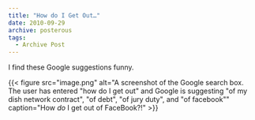 ```yaml
---
title: "How do I Get Out…"
date: 2010-09-29
archive: posterous
tags: 
  - Archive Post
---
```


I find these Google suggestions funny.

{{< figure 
	src="image.png" 
	alt="A screenshot of the Google search box. The user has entered \"how do I get out\" and Google is suggesting \"of my dish network contract\", \"of debt\", \"of jury duty\", and \"of facebook\"" 
	caption="How *do* I get out of FaceBook?!" >}}